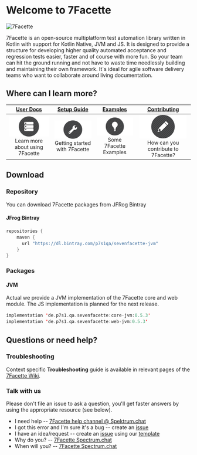 # Welcome to 7Facette

![7Facette](https://github.com/p7s1-ctf/SevenFacette/workflows/7Facette/badge.svg?branch=v0.5.3)


7Facette is an open-source multiplatform test automation library written in Kotlin with support for Kotlin Native, JVM and JS. It is designed to provide a structure
for developing higher quality automated acceptance and regression tests easier, faster and of course with more fun. So your team can hit the ground running 
and not have to waste time needlessly building and maintaining their own framework. It`s ideal for agile software delivery teams who want to collaborate
around living documentation. 

## Where can I learn more?

| **[User Docs][userdocs]**     | **[Setup Guide][get-started]**     | **[Examples][examples]**           | **[Contributing][contributing]**           |
|:-------------------------------------:|:-------------------------------:|:-----------------------------------:|:---------------------------------------------:|
| [![i1][userdocs-image]][userdocs]<br>Learn more about using 7Facette | [![i2][getstarted-image]][get-started]<br> Getting started with 7Facette | [![i3][examples-image]][examples]<br>Some 7Facette Examples | [![i4][contributing-image]][contributing]<br>How can you contribute to 7Facette? |

[userdocs-image]:/misc/images/docs.png
[getstarted-image]:/misc/images/setup.png
[examples-image]:/misc/images/roadmap.png
[contributing-image]:/misc/images/contributing.png

[userdocs]:https://github.com/p7s1-ctf/SevenFacette/wiki
[get-started]:https://github.com/p7s1-ctf/SevenFacette/wiki/Getting-Started
[examples]:https://github.com/p7s1-ctf/SevenFacette/wiki
[contributing]:CONTRIBUTING.md

## Download

### Repository

You can download 7Facette packages from JFRog Bintray

#### JFrog Bintray

```kotlin
repositories {
    maven {
	  url "https://dl.bintray.com/p7s1qa/sevenfacette-jvm"
	}
}
```

### Packages

#### JVM

Actual we provide a JVM implementation of the 7Facette core and web module. The JS implementation is planned
for the next release. 

```kotlin
implementation 'de.p7s1.qa.sevenfacette:core-jvm:0.5.3'
implementation 'de.p7s1.qa.sevenfacette:web-jvm:0.5.3'
```

## Questions or need help?

### Troubleshooting

Context specific **Troubleshooting** guide is available in relevant pages of the [7Facette Wiki](https://github.com/p7s1-ctf/SevenFacette/wiki/Troubleshooting).

### Talk with us

Please don't file an issue to ask a question, you'll get faster answers by using the appropriate resource (see below).

- I need help -- [7Facette help channel @ Spektrum.chat](https://spectrum.chat/7facette/help?tab=posts)
- I got this error and I'm sure it's a bug -- create an [issue](https://github.com/p7s1-ctf/SevenFacette/issues)
- I have an idea/request -- create an [issue](https://github.com/p7s1-ctf/SevenFacette/issues) using our [template](https://github.com/p7s1-ctf/SevenFacette/blob/documentation/create_readme/misc/templates/ISSUE_TEMPLATE/Feature_Request.md)
- Why do you? -- [7Facette Spectrum.chat](https://spectrum.chat/7facette)
- When will you? -- [7Facette Spectrum.chat](https://spectrum.chat/7facette)

